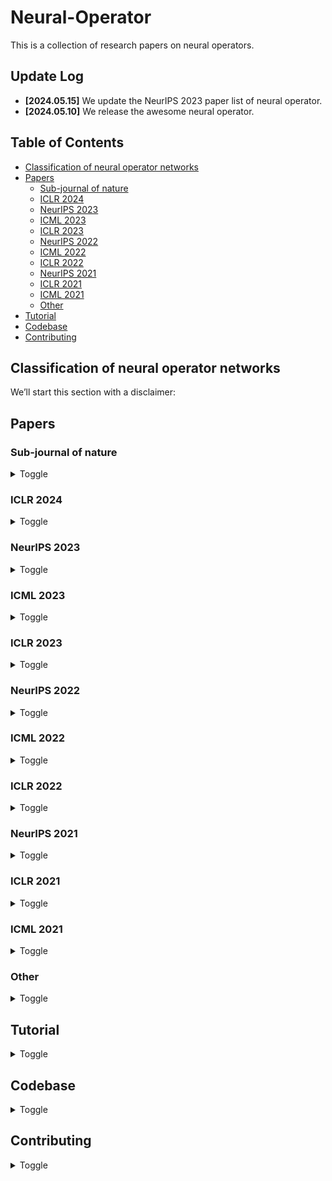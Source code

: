 # Neural-Operator
This is a collection of research papers on neural operators. 

## Update Log

- **[2024.05.15]** We update the NeurIPS 2023 paper list of neural operator.
- **[2024.05.10]** We release the awesome neural operator.

## Table of Contents
- [Classification of neural operator networks](#classification-of-neural-operator-networks)
- [Papers](#papers)
  - [Sub-journal of nature](#sub-journal-of-nature)
  - [ICLR 2024](#iclr-2024)
  - [NeurIPS 2023](#neurips-2023)
  - [ICML 2023](#icml-2023)
  - [ICLR 2023](#iclr-2023)
  - [NeurIPS 2022](#neurips-2022)
  - [ICML 2022](#icml-2022)
  - [ICLR 2022](#iclr-2022)
  - [NeurIPS 2021](#neurips-2021)
  - [ICLR 2021](#iclr-2021)
  - [ICML 2021](#icml-2021)
  - [Other](#other)
- [Tutorial](#tutorial)
- [Codebase](#codebase)
- [Contributing](#contributing)

## Classification of neural operator networks
We’ll start this section with a disclaimer:

## Papers
### Sub-journal of nature

<details>
<summary>Toggle</summary>
  
<ul>
  
  <li>
    <a href="https://www.nature.com/articles/s42254-024-00712-5"> Neural operators for accelerating scientific simulations and design</a></li>
    <ul>
      <li>Kamyar Azizzadenesheli, Nikola Kovachki, Zongyi Li, Miguel Liu-Schiaffini, Jean Kossaifi & Anima Anandkumar</li>
      <li>Key: dyna architecture</li>
      <li>ExpEnv: None</li>
    </ul>
  </li>
  
</ul>

</details>

### ICLR 2024

<details>
<summary>Toggle</summary>
<ul>
  <li>Paper Title</li>
  <li>Author1, Author2, and Author3</li>
  <li>Key: Key insights</li>
  <li>ExpEnv: Experiment environment</li>
</ul>
  
</details>

### NeurIPS 2023

<details>
<summary>Toggle</summary>
<ul>
  
  <li>
    <a href="https://proceedings.neurips.cc/paper_files/paper/2023/file/dc35c593e61f6df62db541b976d09dcf-Paper-Conference.pdf">Representation Equivalent Neural Operators: a Framework for Alias-free Operator Learning</a>
    <ul>
      <li>Francesca Bartolucci, Emmanuel de Bézenac, Bogdan Raonic, Roberto Molinaro, Siddhartha Mishra, Rima Alaifari</li>
      <li>Key: operator learning; Representation equivalent Neural Operators (ReNO); the concept of operator aliasing</li>
      <li>ExpEnv: None</li>
    </ul>
  </li>
  
  <li>
    <a href="https://proceedings.neurips.cc/paper_files/paper/2023/file/70518ea42831f02afc3a2828993935ad-Paper-Conference.pdf">Geometry-Informed Neural Operator for Large-Scale 3D PDEs</a>
    <ul>
      <li>Zongyi Li, Nikola Kovachki, Chris Choy, Boyi Li, Jean Kossaifi, Shourya Otta, Mohammad Amin Nabian, Maximilian Stadler, Christian Hundt, Kamyar Azizzadenesheli, Animashree Anandkumar</li>
      <li>Key: geometry-informed neural operator (GINO)</li>
      <li>ExpEnv: None</li>
    </ul>
  </li>

  <li>
  <a href="https://proceedings.neurips.cc/paper_files/paper/2023/file/f3c1951b34f7f55ffaecada7fde6bd5a-Paper-Conference.pdf">Convolutional Neural Operators for robust and accurate learning of PDEs</a>
  <ul>
    <li>Bogdan Raonic, Roberto Molinaro, Tim De Ryck, Tobias Rohner, Francesca Bartolucci, Rima Alaifari, Siddhartha Mishra, Emmanuel de Bézenac</li>
    <li>Key: convolutional neural operators (CNOs)</li>
    <li>ExpEnv: None</li>
  </ul>
  </li>

  <li>
  <a href="https://proceedings.neurips.cc/paper_files/paper/2023/file/940a7634dab556b67af15bacd337f7db-Paper-Conference.pdf">Domain Agnostic Fourier Neural Operators</a>
  <ul>
    <li>Ning Liu, Siavash Jafarzadeh, Yue Yu</li>
    <li>Key: convolutional neural operators (CNOs)</li>
    <li>ExpEnv: None</li>
  </ul>
  </li>

  <li>
  <a href="https://papers.nips.cc/paper_files/paper/2023/file/d899a31938c7838965b589d9b14a5ca6-Paper-Conference.pdf">ASPEN: Breaking Operator Barriers for Efficient Parallelization of Deep Neural Networks</a>
  <ul>
    <li>Jongseok Park, Kyungmin Bin, Gibum Park, Sangtae Ha, Kyunghan Lee</li>
    <li>Key: </li>
    <li>ExpEnv: None</li>
  </ul>
  </li>

  <li>
  <a href="https://papers.nips.cc/paper_files/paper/2023/file/b40d5797756800c97f3d525c2e4c8357-Paper-Conference.pdf">Globally injective and bijective neural operators</a>
  <ul>
    <li>Takashi Furuya, Michael Puthawala, Matti Lassas, Maarten V. de Hoop</li>
    <li>Key: </li>
    <li>ExpEnv: None</li>
  </ul>
  </li>

  <li>
  <a href="https://papers.nips.cc/paper_files/paper/2023/file/32cc61322f1e2f56f989d29ccc7cfbb7-Paper-Conference.pdf">Deep Equilibrium Based Neural Operators for Steady-State PDEs</a>
  <ul>
    <li>Tanya Marwah, Ashwini Pokle, J. Zico Kolter, Zachary Lipton, Jianfeng Lu, Andrej Risteski</li>
    <li>Key: </li>
    <li>ExpEnv: None</li>
  </ul>
  </li>

  <li>
  <a href="https://papers.nips.cc/paper_files/paper/2023/file/c362fbc0d182c6b4b8dadb90177239e4-Paper-Conference.pdf">Equivariant Neural Operator Learning with Graphon Convolution</a>
  <ul>
    <li>Chaoran Cheng, Jian Peng</li>
    <li>Key: </li>
    <li>ExpEnv: None</li>
  </ul>
  </li>

  <li>
  <a href="https://papers.nips.cc/paper_files/paper/2023/file/57d7e7e1593ad1ab6818c258fa5654ce-Paper-Conference.pdf">Training neural operators to preserve invariant measures of chaotic attractors</a>
  <ul>
    <li>Ruoxi Jiang, Peter Y. Lu, Elena Orlova, Rebecca Willett</li>
    <li>Key: </li>
    <li>ExpEnv: None</li>
  </ul>
  </li>

  <li>
  <a href="https://papers.nips.cc/paper_files/paper/2023/file/948d8ba4e30c8c3a800cf436b31f376e-Paper-Conference.pdf">DeepPCR: Parallelizing Sequential Operations in Neural Networks</a>
  <ul>
    <li>Federico Danieli, Miguel Sarabia, Xavier Suau Cuadros, Pau Rodriguez, Luca Zappella</li>
    <li>Key: </li>
    <li>ExpEnv: None</li>
  </ul>
  </li>

  <li>
  <a href="https://papers.nips.cc/paper_files/paper/2023/file/df54302388bbc145aacaa1a54a4a5933-Paper-Conference.pdf">Operator Learning with Neural Fields: Tackling PDEs on General Geometries</a>
  <ul>
    <li>Louis Serrano, Lise Le Boudec, Armand Kassaï Koupaï, Thomas X Wang, Yuan Yin, Jean-Noël Vittaut, Patrick Gallinari</li>
    <li>Key: </li>
    <li>ExpEnv: None</li>
  </ul>
  </li>

  <li>
  <a href="https://papers.nips.cc/paper_files/paper/2023/file/df54302388bbc145aacaa1a54a4a5933-Paper-Conference.pdf">Operator Learning with Neural Fields: Tackling PDEs on General Geometries</a>
  <ul>
    <li>Louis Serrano, Lise Le Boudec, Armand Kassaï Koupaï, Thomas X Wang, Yuan Yin, Jean-Noël Vittaut, Patrick Gallinari</li>
    <li>Key: </li>
    <li>ExpEnv: None</li>
  </ul>
  </li>

  
</ul>
  
</details>



### ICML 2023
<details>
<summary>Toggle</summary>
<ul>
  <li>Paper Title</li>
  <li>Author1, Author2, and Author3</li>
  <li>Key: Key insights</li>
  <li>ExpEnv: Experiment environment</li>
</ul>
</details>

### ICLR 2023
<details>
<summary>Toggle</summary>
<ul>
  <li>Paper Title</li>
  <li>Author1, Author2, and Author3</li>
  <li>Key: Key insights</li>
  <li>ExpEnv: Experiment environment</li>
</ul>
</details>

### NeurIPS 2022
<details>
<summary>Toggle</summary>
<ul>
  
  <li>
  <a href="https://papers.nips.cc/paper_files/paper/2022/file/5ddfb189c022a317ff1c72e6639079de-Paper-Conference.pdf">NeurOLight: A Physics-Agnostic Neural Operator Enabling Parametric Photonic Device Simulation</a>
  <ul>
    <li>Jiaqi Gu, Zhengqi Gao, Chenghao Feng, Hanqing Zhu, Ray Chen, Duane Boning, David Pan</li>
    <li>Key: </li>
    <li>ExpEnv: none</li>
  </ul>
  </li>

  <li>
  <a href="https://papers.nips.cc/paper_files/paper/2022/file/6cdd4ce9330025967dd1ed0bed3010f5-Paper-Conference.pdf">Operative dimensions in unconstrained connectivity of recurrent neural networks</a>
  <ul>
    <li>Jiaqi Gu, Zhengqi Gao, Chenghao Feng, Hanqing Zhu, Ray Chen, Duane Boning, David Pan</li>
    <li>Key: </li>
    <li>ExpEnv: <a href="https://gitlab.com/neuroinf/operativeDimensions">operativeDimensions</a></li>
  </ul>
  </li>


</ul>
</details>

### ICML 2022
<details>
<summary>Toggle</summary>
<ul>
  <li>Paper Title</li>
  <li>Author1, Author2, and Author3</li>
  <li>Key: Key insights</li>
  <li>ExpEnv: Experiment environment</li>
</ul>
</details>

### ICLR 2022
<details>
<summary>Toggle</summary>
<ul>
  <li>Paper Title</li>
  <li>Author1, Author2, and Author3</li>
  <li>Key: Key insights</li>
  <li>ExpEnv: Experiment environment</li>
</ul>
</details>

### NeurIPS 2021
<details>
<summary>Toggle</summary>
<ul>

  <li>
  <a href="https://papers.nips.cc/paper_files/paper/2021/file/eaa1da31f7991743d18dadcf5fd1336f-Paper.pdf">Faster Neural Network Training with Approximate Tensor Operations</a>
  <ul>
    <li>Menachem Adelman, Kfir Levy, Ido Hakimi, Mark Silberstein</li>
    <li>Key: </li>
    <li>ExpEnv: <a href="https://openreview.net/forum?id=Rz-hPxb6ODl">Reviews And Public Comment</a></li>
  </ul>
  </li>

  <li>
  <a href="https://papers.nips.cc/paper_files/paper/2021/file/84fdbc3ac902561c00871c9b0c226756-Paper.pdf">Rethinking Neural Operations for Diverse Tasks</a>
  <ul>
    <li>Nicholas Roberts, Mikhail Khodak, Tri Dao, Liam Li, Christopher Ré, Ameet Talwalkar</li>
    <li>Key: </li>
    <li>ExpEnv: <a href="https://openreview.net/forum?id=je4ymjfb5LC">Reviews And Public Comment</a></li>
  </ul>
  </li>


</ul>
</details>

### ICLR 2021
<details>
<summary>Toggle</summary>
<ul>
  <li>Paper Title</li>
  <li>Author1, Author2, and Author3</li>
  <li>Key: Key insights</li>
  <li>ExpEnv: Experiment environment</li>
</ul>
</details>

### ICML 2021
<details>
<summary>Toggle</summary>
<ul>
  <li>Paper Title</li>
  <li>Author1, Author2, and Author3</li>
  <li>Key: Key insights</li>
  <li>ExpEnv: Experiment environment</li>
</ul>
</details>

### Other
<details>
<summary>Toggle</summary>
<ul>
  <li>Paper Title</li>
  <li>Author1, Author2, and Author3</li>
  <li>Key: Key insights</li>
  <li>ExpEnv: Experiment environment</li>
</ul>
</details>

## Tutorial
<details>
<summary>Toggle</summary>
<ul>
  <li>Details about the tutorial.</li>
</ul>
</details>

## Codebase
<details>
<summary>Toggle</summary>
<ul>
  <li>Details about the codebase.</li>
</ul>
</details>

## Contributing
<details>
<summary>Toggle</summary>
<ul>
  <li>Details about contributing.</li>
</ul>
</details>


